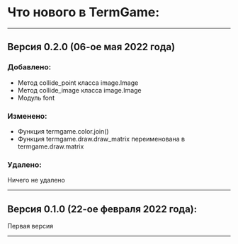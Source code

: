 # Что нового в TermGame:

---
## Версия 0.2.0 (06-ое мая 2022 года)
### Добавлено:
 + Метод collide_point класса image.Image
 + Метод collide_image класса image.Image
 + Модуль font
### Изменено:
 + Функция termgame.color.join()
 + Функция termgame.draw.draw_matrix переименована в termgame.draw.matrix
### Удалено:
Ничего не удалено

---

## Версия 0.1.0 (22-ое февраля 2022 года):
Первая версия

---
